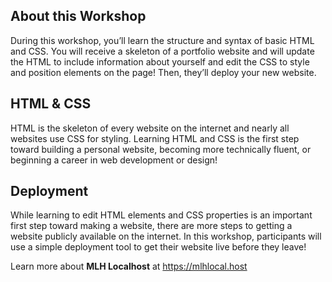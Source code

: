 ## About this Workshop
During this workshop, you’ll learn the structure and syntax of basic HTML and CSS. You will receive a skeleton of a portfolio website and will update the HTML to include information about yourself and edit the CSS to style and position elements on the page! Then, they’ll deploy your new website.

## HTML & CSS
HTML is the skeleton of every website on the internet and nearly all websites use CSS for styling. Learning HTML and CSS is the first step toward building a personal website, becoming more technically fluent, or beginning a career in web development or design!

## Deployment
While learning to edit HTML elements and CSS properties is an important first step toward making a website, there are more steps to getting a website publicly available on the internet. In this workshop, participants will use a simple deployment tool to get their website live before they leave!

Learn more about **MLH Localhost** at https://mlhlocal.host
